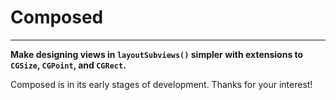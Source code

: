 #  Composed

---

**Make designing views in `layoutSubviews()` simpler with extensions to `CGSize`, `CGPoint`, and `CGRect`.**

Composed is in its early stages of development. Thanks for your interest!

